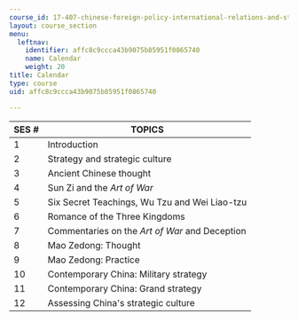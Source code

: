 ```yaml
---
course_id: 17-407-chinese-foreign-policy-international-relations-and-strategy-spring-2009
layout: course_section
menu:
  leftnav:
    identifier: affc8c9ccca43b9075b85951f0865740
    name: Calendar
    weight: 20
title: Calendar
type: course
uid: affc8c9ccca43b9075b85951f0865740

---
```


| SES # | TOPICS |
| --- | --- |
| 1 | Introduction |
| 2 | Strategy and strategic culture |
| 3 | Ancient Chinese thought |
| 4 | Sun Zi and the _Art of War_ |
| 5 | Six Secret Teachings, Wu Tzu and Wei Liao-tzu |
| 6 | Romance of the Three Kingdoms |
| 7 | Commentaries on the _Art of War_ and Deception |
| 8 | Mao Zedong: Thought |
| 9 | Mao Zedong: Practice |
| 10 | Contemporary China: Military strategy |
| 11 | Contemporary China: Grand strategy |
| 12 | Assessing China's strategic culture